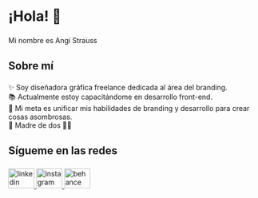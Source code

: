 <h1 align="left">¡Hola! 👋</h1>

###

<p align="left">Mi nombre es Angi Strauss</p>

###

<h2 align="left">Sobre mí</h2>

###

<p align="left">✨ Soy diseñadora gráfica freelance dedicada al área del branding.<br>📚 Actualmente estoy capacitándome en desarrollo front-end.<br>🎯 Mi meta es unificar mis habilidades de branding y desarrollo para crear cosas asombrosas.<br>👫 Madre de dos 🐶🐶</p>

###

<h2 align="left">Sígueme en las redes</h2>

###

<div align="left">
  <a href="https://www.linkedin.com/in/angistraussdg/" target="_blank">
    <img src="https://raw.githubusercontent.com/maurodesouza/profile-readme-generator/master/src/assets/icons/social/linkedin/default.svg" width="52" height="40" alt="linkedin logo"  />
  </a>
  <a href="https://www.instagram.com/angistrauss.dg/" target="_blank">
    <img src="https://raw.githubusercontent.com/maurodesouza/profile-readme-generator/master/src/assets/icons/social/instagram/default.svg" width="52" height="40" alt="instagram logo"  />
  </a>
  <a href="https://www.behance.net/AngiStrauss" target="_blank">
    <img src="https://raw.githubusercontent.com/maurodesouza/profile-readme-generator/master/src/assets/icons/social/behance/default.svg" width="52" height="40" alt="behance logo"  />
  </a>
</div>

###